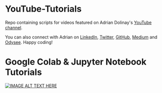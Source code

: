 # YouTube-Tutorials

Repo containing scripts for videos featured on Adrian Dolinay's [YouTube channel](https://www.youtube.com/c/AdrianDolinay1).

You can also connect with Adrian on [LinkedIn](https://www.linkedin.com/in/adrian-dolinay-frm-96a289106/), [Twitter](https://twitter.com/DolinayG), [GitHub](https://github.com/ad17171717), [Medium](https://adriandolinay.medium.com/) and [Odysee](https://odysee.com/@adriandolinay:0). Happy coding!

# Google Colab & Jupyter Notebook Tutorials

[![IMAGE ALT TEXT HERE](https://img.youtube.com/vi/-Ti9Mm21uVc/0.jpg)](https://www.youtube.com/watch?v=-Ti9Mm21uVc)
